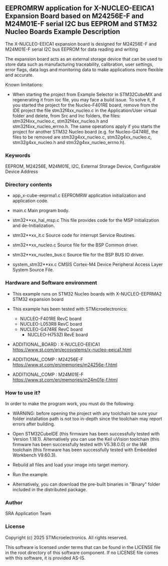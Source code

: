 ## <b>EEPROMRW application for X-NUCLEO-EEICA1 Expansion Board based on M24256E-F and M24M01E-F serial I2C bus EEPROM and STM32 Nucleo Boards Example Description</b>

The X-NUCLEO-EEICA1 expansion board is designed for M24256E-F and M24M01E-F serial I2C bus EEPROM for data reading and writing

The expansion board acts as an external storage device that can be used to store
data such as manufacturing traceability, calibration, user settings, error flags, data
logs and monitoring data to make applications more flexible and accurate.

Known limitations:

- When starting the project from Example Selector in STM32CubeMX and regenerating it 
  from ioc file, you may face a build issue. To solve it, if you started the project for the 
  Nucleo-F401RE board, remove from the IDE project the file stm32f4xx_nucleo.c in the Application/User 
  virtual folder and delete, from Src and Inc folders, the files: stm32f4xx_nucleo.c, stm32f4xx_nucleo.h 
  and stm32f4xx_nucleo_errno.h. 
  The same operations apply if you starts the project for another STM32 Nucleo board (e.g. for 
  Nucleo-G474RE, the files to be removed are stm32g4xx_nucleo.c, stm32g4xx_nucleo.c, stm32g4xx_nucleo.h 
  and stm32g4xx_nucleo_errno.h).


### <b>Keywords</b>

EEPROM, M24256E, M24M01E, I2C, External Storage Device, Configurable Device Address


### <b>__Directory contents__</b>

 - app_x-cube-eeprma1.c          EEPROMRW application initialization and application code.
 
 - main.c                        Main program body.
 
 - stm32**xx_hal_msp.c           This file provides code for the MSP Initialization and de-Initialization.
 
 - stm32**xx_it.c                Source code for interrupt Service Routines.
 
 - stm32**xx_nucleo.c            Source file for the BSP Common driver.
 
 - stm32**xx_nucleo_bus.c        Source file for the BSP BUS IO driver.
 
 - system_stm32**xx.c            CMSIS Cortex-M4 Device Peripheral Access Layer System Source File.

 
### <b>Hardware and Software environment</b>

  - This example runs on STM32 Nucleo boards with X-NUCLEO-EEPRMA2 STM32 expansion board
  - This example has been tested with STMicroelectronics:
    - NUCLEO-F401RE RevC board  
    - NUCLEO-L053R8 RevC board
    - NUCLEO-G474RE RevC board
	  - NUCLEO-H753ZI RevE board

- ADDITIONAL_BOARD : X-NUCLEO-EEICA1 https://www.st.com/en/ecosystems/x-nucleo-eeica1.html
- ADDITIONAL_COMP : M24256E-F https://www.st.com/en/memories/m24256e-f.html
- ADDITIONAL_COMP : M24M01E-F https://www.st.com/en/memories/m24m01e-f.html


### <b>How to use it?</b>

In order to make the program work, you must do the following:
- WARNING: before opening the project with any toolchain be sure your folder
   installation path is not too in-depth since the toolchain may report errors
   after building.
   
- Open STM32CubeIDE (this firmware has been successfully tested with Version 1.18.1).
   Alternatively you can use the Keil uVision toolchain (this firmware
   has been successfully tested with V5.38.0.0) or the IAR toolchain (this firmware has 
   been successfully tested with Embedded Workbench V9.60.3).
   
- Rebuild all files and load your image into target memory.

- Run the example.

- Alternatively, you can download the pre-built binaries in "Binary" folder included in the distributed package.

### <b>Author</b>

SRA Application Team

### <b>License</b>

Copyright (c) 2025 STMicroelectronics. All rights reserved.

This software is licensed under terms that can be found in the LICENSE file in the root directory of this software component. If no LICENSE file comes with this software, it is provided AS-IS.